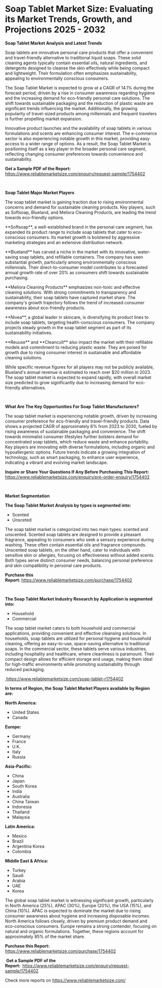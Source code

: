 <p><h1>Soap Tablet Market Size: Evaluating its Market Trends, Growth, and Projections 2025 - 2032</h1></p><p><strong>Soap Tablet Market Analysis and Latest Trends</strong></p>
<p><p>Soap tablets are innovative personal care products that offer a convenient and travel-friendly alternative to traditional liquid soaps. These solid cleaning agents typically contain essential oils, natural ingredients, and detergents designed to cleanse the skin effectively while being compact and lightweight. Their formulation often emphasizes sustainability, appealing to environmentally conscious consumers.</p><p>The Soap Tablet Market is expected to grow at a CAGR of 14.1% during the forecast period, driven by a rise in consumer awareness regarding hygiene and the increasing demand for eco-friendly personal care solutions. The shift towards sustainable packaging and the reduction of plastic waste are significant trends influencing the market. Additionally, the growing popularity of travel-sized products among millennials and frequent travelers is further propelling market expansion.</p><p>Innovative product launches and the availability of soap tablets in various formulations and scents are enhancing consumer interest. The e-commerce sector is also experiencing notable growth in this market, providing easy access to a wider range of options. As a result, the Soap Tablet Market is positioning itself as a key player in the broader personal care segment, reflecting changing consumer preferences towards convenience and sustainability.</p></p>
<p><strong>Get a Sample PDF of the Report:&nbsp;</strong> <a href="https://www.reliablemarketsize.com/enquiry/request-sample/1754402?utm_campaign=2276&utm_medium=2&utm_source=Github&utm_content=ia&utm_term=07022025&utm_id=soap-tablet">https://www.reliablemarketsize.com/enquiry/request-sample/1754402</a></p>
<p>&nbsp;</p>
<p><strong>Soap Tablet Major Market Players</strong></p>
<p><p>The soap tablet market is gaining traction due to rising environmental concerns and demand for sustainable cleaning products. Key players, such as Softsoap, Blueland, and Meliora Cleaning Products, are leading the trend towards eco-friendly options.</p><p>**Softsoap**, a well-established brand in the personal care segment, has expanded its product range to include soap tablets that cater to eco-conscious consumers. Its market growth is bolstered by aggressive marketing strategies and an extensive distribution network.</p><p>**Blueland** has carved a niche in the market with its innovative, water-saving soap tablets, and refillable containers. The company has seen substantial growth, particularly among environmentally conscious millennials. Their direct-to-consumer model contributes to a forecasted annual growth rate of over 20% as consumers shift towards sustainable purchasing.</p><p>**Meliora Cleaning Products** emphasizes non-toxic and effective cleaning solutions. With strong commitments to transparency and sustainability, their soap tablets have captured market share. The company's growth trajectory follows the trend of increased consumer awareness about eco-friendly products.</p><p>**Nivea**, a global leader in skincare, is diversifying its product lines to include soap tablets, targeting health-conscious consumers. The company projects steady growth in the soap tablet segment as part of its sustainability initiatives.</p><p>**Reuuse** and **Cleancult** also impact the market with their refillable models and commitment to reducing plastic waste. They are poised for growth due to rising consumer interest in sustainable and affordable cleaning solutions.</p><p>While specific revenue figures for all players may not be publicly available, Blueland's annual revenue is estimated to reach over $20 million in 2023. The soap tablet market is expected to expand rapidly, with overall market size predicted to grow significantly due to increasing demand for eco-friendly alternatives.</p></p>
<p>&nbsp;</p>
<p><strong>What Are The Key Opportunities For Soap Tablet Manufacturers?</strong></p>
<p><p>The soap tablet market is experiencing notable growth, driven by increasing consumer preference for eco-friendly and travel-friendly products. Data shows a projected CAGR of approximately 6% from 2023 to 2030, fueled by rising awareness of sustainable packaging and convenience. The shift towards minimalist consumer lifestyles further bolsters demand for concentrated soap tablets, which reduce waste and enhance portability. Key players are innovating with diverse formulations, including organic and hypoallergenic options. Future trends indicate a growing integration of technology, such as smart packaging, to enhance user experience, indicating a vibrant and evolving market landscape.</p></p>
<p><strong>Inquire or Share Your Questions If Any Before Purchasing This Report:</strong> <a href="https://www.reliablemarketsize.com/enquiry/pre-order-enquiry/1754402?utm_campaign=2276&utm_medium=2&utm_source=Github&utm_content=ia&utm_term=07022025&utm_id=soap-tablet">https://www.reliablemarketsize.com/enquiry/pre-order-enquiry/1754402</a></p>
<p>&nbsp;</p>
<p><strong>Market Segmentation</strong></p>
<p><strong>The Soap Tablet Market Analysis by types is segmented into:</strong></p>
<p><ul><li>Scented</li><li>Unsceted</li></ul></p>
<p><p>The soap tablet market is categorized into two main types: scented and unscented. Scented soap tablets are designed to provide a pleasant fragrance, appealing to consumers who seek a sensory experience during washing. These often contain essential oils and fragrance compounds. Unscented soap tablets, on the other hand, cater to individuals with sensitive skin or allergies, focusing on effectiveness without added scents. Both types serve distinct consumer needs, balancing personal preference and skin compatibility in personal care products.</p></p>
<p><strong>Purchase this Report:&nbsp;</strong><a href="https://www.reliablemarketsize.com/purchase/1754402?utm_campaign=2276&utm_medium=2&utm_source=Github&utm_content=ia&utm_term=07022025&utm_id=soap-tablet">https://www.reliablemarketsize.com/purchase/1754402</a></p>
<p>&nbsp;</p>
<p><strong>The Soap Tablet Market Industry Research by Application is segmented into:</strong></p>
<p><ul><li>Household</li><li>Commercial</li></ul></p>
<p><p>The soap tablet market caters to both household and commercial applications, providing convenient and effective cleansing solutions. In households, soap tablets are utilized for personal hygiene and household cleaning, offering an easy-to-use, space-saving alternative to traditional soaps. In the commercial sector, these tablets serve various industries, including hospitality and healthcare, where cleanliness is paramount. Their compact design allows for efficient storage and usage, making them ideal for high-traffic environments while promoting sustainability through reduced packaging.</p></p>
<p><a href="https://www.reliablemarketsize.com/soap-tablet-r1754402?utm_campaign=2276&utm_medium=2&utm_source=Github&utm_content=ia&utm_term=07022025&utm_id=soap-tablet">&nbsp;https://www.reliablemarketsize.com/soap-tablet-r1754402</a></p>
<p><strong>In terms of Region, the Soap Tablet Market Players available by Region are:</strong></p>
<p>
    <p> <strong> North America: </strong>
        <ul>
            <li>United States</li>
            <li>Canada</li>
        </ul>
        </p> 
    <p> <strong> Europe: </strong>
        <ul>
            <li>Germany</li>
            <li>France</li>
            <li>U.K.</li>
            <li>Italy</li>
            <li>Russia</li>
        </ul>
        </p> 
    <p> <strong> Asia-Pacific: </strong>
        <ul>
            <li>China</li>
            <li>Japan</li>
            <li>South Korea</li>
            <li>India</li>
            <li>Australia</li>
            <li>China Taiwan</li>
            <li>Indonesia</li>
            <li>Thailand</li>
            <li>Malaysia</li>
        </ul>
        </p> 
    <p> <strong> Latin America: </strong>
        <ul>
            <li>Mexico</li>
            <li>Brazil</li>
            <li>Argentina Korea</li>
            <li>Colombia</li>
        </ul>
        </p> 
    <p> <strong> Middle East & Africa: </strong>
        <ul>
            <li>Turkey</li>
            <li>Saudi</li>
            <li>Arabia</li>
            <li>UAE</li>
            <li>Korea</li>
        </ul>
    </p>
    </p>
<p><p>The global soap tablet market is witnessing significant growth, particularly in North America (25%), APAC (30%), Europe (20%), the USA (15%), and China (10%). APAC is expected to dominate the market due to rising consumer awareness about hygiene and increasing disposable incomes. North America follows closely, driven by premium product demand and eco-conscious consumers. Europe remains a strong contender, focusing on natural and organic formulations. Together, these regions account for approximately 85% of the market share.</p></p>
<p><strong>Purchase this Report: </strong><a href="https://www.reliablemarketsize.com/purchase/1754402?utm_campaign=2276&utm_medium=2&utm_source=Github&utm_content=ia&utm_term=07022025&utm_id=soap-tablet">https://www.reliablemarketsize.com/purchase/1754402</a></p>
<p>&nbsp;<strong>Get a Sample PDF of the Report:&nbsp;&nbsp;</strong><a href="https://www.reliablemarketsize.com/enquiry/request-sample/1754402?utm_campaign=2276&utm_medium=2&utm_source=Github&utm_content=ia&utm_term=07022025&utm_id=soap-tablet">https://www.reliablemarketsize.com/enquiry/request-sample/1754402</a></p>
<p><strong></strong></p>
<p>Check more reports on <a href="https://www.reliablemarketsize.com/?utm_campaign=2276&utm_medium=2&utm_source=Github&utm_content=ia&utm_term=07022025&utm_id=soap-tablet">https://www.reliablemarketsize.com/</a></p>
